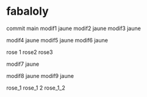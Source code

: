 # fabaloly
commit main
modif1 jaune
modif2 jaune
modif3 jaune

modif4 jaune
modif5 jaune
modif6 jaune

rose 1
rose2
rose3

modif7 jaune

modif8 jaune
modif9 jaune

rose_1
rose_1 2
rose_1_2

